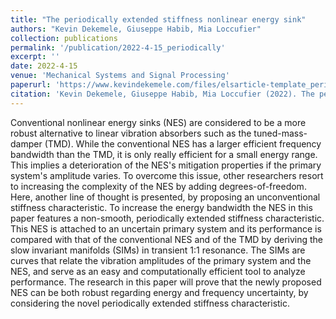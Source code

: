 ```yaml
---
title: "The periodically extended stiffness nonlinear energy sink"
authors: "Kevin Dekemele, Giuseppe Habib, Mia Loccufier"
collection: publications
permalink: '/publication/2022-4-15_periodically'
excerpt: ''
date: 2022-4-15
venue: 'Mechanical Systems and Signal Processing'
paperurl: 'https://www.kevindekemele.com/files/elsarticle-template_periodically.pdf'
citation: 'Kevin Dekemele, Giuseppe Habib, Mia Loccufier (2022). The periodically extended stiffness nonlinear energy sink. Mechanical Systems and Signal Processing, 169, 108706.'
---
```


Conventional nonlinear energy sinks (NES) are considered to be a more robust
alternative to linear vibration absorbers such as the tuned-mass-damper (TMD).
While the conventional NES has a larger efficient frequency bandwidth than the
TMD, it is only really efficient for a small energy range. This implies a deterioration
of the NES's mitigation properties if the primary system's amplitude varies.
To overcome this issue, other researchers resort to increasing the complexity of
the NES by adding degrees-of-freedom. Here, another line of thought is presented,
by proposing an unconventional stiffness characteristic. To increase the energy
bandwidth the NES in this paper features a non-smooth, periodically extended
stiffness characteristic. This NES is attached to an uncertain primary system
and its performance is compared with that of the conventional NES and of the
TMD by deriving the slow invariant manifolds (SIMs) in transient 1:1 resonance.
The SIMs are curves that relate the vibration amplitudes of the primary system
and the NES, and serve as an easy and computationally efficient tool to analyze
performance.  The research in this paper will prove that the newly proposed NES can be both robust regarding energy and frequency uncertainty, by considering the novel periodically extended stiffness characteristic.
